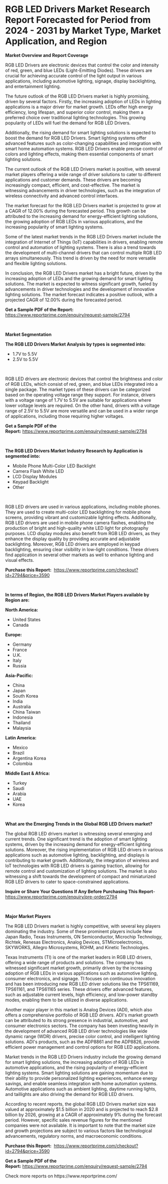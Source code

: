 <p><h1>RGB LED Drivers Market Research Report Forecasted for Period from 2024 -  2031 by Market Type, Market Application, and Region</h1></p><p><strong>Market Overview and Report Coverage</strong></p>
<p><p>RGB LED Drivers are electronic devices that control the color and intensity of red, green, and blue LEDs (Light-Emitting Diodes). These drivers are crucial for achieving accurate control of the light output in various applications, including automotive lighting, signage, display backlighting, and entertainment lighting.</p><p>The future outlook of the RGB LED Drivers market is highly promising, driven by several factors. Firstly, the increasing adoption of LEDs in lighting applications is a major driver for market growth. LEDs offer high energy efficiency, long lifespan, and superior color control, making them a preferred choice over traditional lighting technologies. This growing popularity of LEDs will fuel the demand for RGB LED Drivers.</p><p>Additionally, the rising demand for smart lighting solutions is expected to boost the demand for RGB LED Drivers. Smart lighting systems offer advanced features such as color-changing capabilities and integration with smart home automation systems. RGB LED Drivers enable precise control of colors and lighting effects, making them essential components of smart lighting solutions.</p><p>The current outlook of the RGB LED Drivers market is positive, with several market players offering a wide range of driver solutions to cater to different applications and customer demands. These drivers are becoming increasingly compact, efficient, and cost-effective. The market is witnessing advancements in driver technologies, such as the integration of wireless connectivity and advanced control interfaces.</p><p>The market forecast for the RGB LED Drivers market is projected to grow at a CAGR of 12.00% during the forecasted period. This growth can be attributed to the increasing demand for energy-efficient lighting solutions, the growing adoption of RGB LEDs in various applications, and the increasing popularity of smart lighting systems.</p><p>Some of the latest market trends in the RGB LED Drivers market include the integration of Internet of Things (IoT) capabilities in drivers, enabling remote control and automation of lighting systems. There is also a trend towards the development of multi-channel drivers that can control multiple RGB LED arrays simultaneously. This trend is driven by the need for more versatile and flexible lighting solutions.</p><p>In conclusion, the RGB LED Drivers market has a bright future, driven by the increasing adoption of LEDs and the growing demand for smart lighting solutions. The market is expected to witness significant growth, fueled by advancements in driver technologies and the development of innovative lighting solutions. The market forecast indicates a positive outlook, with a projected CAGR of 12.00% during the forecasted period.</p></p>
<p><strong>Get a Sample PDF of the Report:</strong> <a href="https://www.reportprime.com/enquiry/request-sample/2794">https://www.reportprime.com/enquiry/request-sample/2794</a></p>
<p>&nbsp;</p>
<p><strong>Market Segmentation</strong></p>
<p><strong>The RGB LED Drivers Market Analysis by types is segmented into:</strong></p>
<p><ul><li>1.7V to 5.5V</li><li>2.5V to 5.5V</li></ul></p>
<p>&nbsp;</p>
<p><p>RGB LED drivers are electronic devices that control the brightness and color of RGB LEDs, which consist of red, green, and blue LEDs integrated into a single package. The market types of these drivers can be categorized based on the operating voltage range they support. For instance, drivers with a voltage range of 1.7V to 5.5V are suitable for applications where lower voltage levels are required. On the other hand, drivers with a voltage range of 2.5V to 5.5V are more versatile and can be used in a wider range of applications, including those requiring higher voltages.</p></p>
<p><strong>Get a Sample PDF of the Report:</strong>&nbsp;<a href="https://www.reportprime.com/enquiry/request-sample/2794">https://www.reportprime.com/enquiry/request-sample/2794</a></p>
<p>&nbsp;</p>
<p><strong>The RGB LED Drivers Market Industry Research by Application is segmented into:</strong></p>
<p><ul><li>Mobile Phone Multi-Color LED Backlight</li><li>Camera Flash White LED</li><li>LCD Display Modules</li><li>Keypad Backlight</li><li>Other</li></ul></p>
<p>&nbsp;</p>
<p><p>RGB LED drivers are used in various applications, including mobile phones. They are used to create multi-color LED backlighting for mobile phone screens, providing vibrant and customizable lighting effects. Additionally, RGB LED drivers are used in mobile phone camera flashes, enabling the production of bright and high-quality white LED light for photography purposes. LCD display modules also benefit from RGB LED drivers, as they enhance the display quality by providing accurate and adjustable backlighting. Moreover, RGB LED drivers are employed in keypad backlighting, ensuring clear visibility in low-light conditions. These drivers find application in several other markets as well to enhance lighting and visual effects.</p></p>
<p><strong>Purchase this Report:</strong>&nbsp; <a href="https://www.reportprime.com/checkout?id=2794&price=3590">https://www.reportprime.com/checkout?id=2794&price=3590</a></p>
<p>&nbsp;</p>
<p><strong>In terms of Region, the RGB LED Drivers Market Players available by Region are:</strong></p>
<p>
    <p> <strong> North America: </strong>
        <ul>
            <li>United States</li>
            <li>Canada</li>
        </ul>
        </p> 
    <p> <strong> Europe: </strong>
        <ul>
            <li>Germany</li>
            <li>France</li>
            <li>U.K.</li>
            <li>Italy</li>
            <li>Russia</li>
        </ul>
        </p> 
    <p> <strong> Asia-Pacific: </strong>
        <ul>
            <li>China</li>
            <li>Japan</li>
            <li>South Korea</li>
            <li>India</li>
            <li>Australia</li>
            <li>China Taiwan</li>
            <li>Indonesia</li>
            <li>Thailand</li>
            <li>Malaysia</li>
        </ul>
        </p> 
    <p> <strong> Latin America: </strong>
        <ul>
            <li>Mexico</li>
            <li>Brazil</li>
            <li>Argentina Korea</li>
            <li>Colombia</li>
        </ul>
        </p> 
    <p> <strong> Middle East & Africa: </strong>
        <ul>
            <li>Turkey</li>
            <li>Saudi</li>
            <li>Arabia</li>
            <li>UAE</li>
            <li>Korea</li>
        </ul>
    </p>
    </p>
<p>&nbsp;</p>
<p><strong>What are the Emerging Trends in the Global RGB LED Drivers market?</strong></p>
<p><p>The global RGB LED drivers market is witnessing several emerging and current trends. One significant trend is the adoption of smart lighting systems, driven by the increasing demand for energy-efficient lighting solutions. Moreover, the rising implementation of RGB LED drivers in various applications such as automotive lighting, backlighting, and displays is contributing to market growth. Additionally, the integration of wireless and IoT technologies with RGB LED drivers is gaining traction, allowing for remote control and customization of lighting solutions. The market is also witnessing a shift towards the development of compact and miniaturized RGB LED drivers to cater to space-constrained applications.</p></p>
<p><strong>Inquire or Share Your Questions If Any Before Purchasing This Report</strong>- <a href="https://www.reportprime.com/enquiry/pre-order/2794">https://www.reportprime.com/enquiry/pre-order/2794</a></p>
<p>&nbsp;</p>
<p><strong>Major Market Players</strong></p>
<p><p>The RGB LED Drivers market is highly competitive, with several key players dominating the industry. Some of these prominent players include New Japan Radio, Texas Instruments, ON Semiconductor, Microchip Technology, Richtek, Renesas Electronics, Analog Devices, STMicroelectronics, SKYWORKS, Allegro Microsystems, ROHM, and Kinetic Technologies.</p><p>Texas Instruments (TI) is one of the market leaders in RGB LED drivers, offering a wide range of products and solutions. The company has witnessed significant market growth, primarily driven by the increasing adoption of RGB LEDs in various applications such as automotive lighting, consumer electronics, and signage. TI focuses on continuous innovation and has been introducing new RGB LED driver solutions like the TPS61169, TPS61161, and TPS61165 series. These drivers offer advanced features, such as adjustable current levels, high efficiency, and low-power standby modes, enabling them to be utilized in diverse applications.</p><p>Another major player in this market is Analog Devices (ADI), which also offers a comprehensive portfolio of RGB LED drivers. ADI's market growth can be attributed to its strong presence in industrial, automotive, and consumer electronics sectors. The company has been investing heavily in the development of advanced RGB LED driver technologies like wide dynamic range (WDR) drivers, precise color control, and intelligent lighting solutions. ADI's products, such as the ADP8861 and the ADP8826, provide efficient power management and control options for RGB LED applications.</p><p>Market trends in the RGB LED Drivers industry include the growing demand for smart lighting solutions, the increasing adoption of RGB LEDs in automotive applications, and the rising popularity of energy-efficient lighting systems. Smart lighting solutions are gaining momentum due to their ability to provide personalized lighting experiences, enhance energy savings, and enable seamless integration with home automation systems. Automotive applications such as ambient lighting, daytime running lights, and taillights are also driving the demand for RGB LED drivers.</p><p>According to recent reports, the global RGB LED Drivers market size was valued at approximately $1.5 billion in 2020 and is projected to reach $2.8 billion by 2026, growing at a CAGR of approximately 9% during the forecast period. However, specific sales revenue figures for the mentioned companies were not available. It is important to note that the market size and growth projections are subject to various factors like technological advancements, regulatory norms, and macroeconomic conditions.</p></p>
<p><strong>Purchase this Report:</strong>&nbsp;&nbsp;<a href="https://www.reportprime.com/checkout?id=2794&price=3590">https://www.reportprime.com/checkout?id=2794&price=3590</a></p>
<p></p>
<p><strong>Get a Sample PDF of the Report:</strong>&nbsp;<a href="https://www.reportprime.com/enquiry/request-sample/2794">https://www.reportprime.com/enquiry/request-sample/2794</a></p>
<p>Check more reports on https://www.reportprime.com/</p>